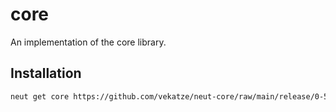 # core

An implementation of the core library.

## Installation

```sh
neut get core https://github.com/vekatze/neut-core/raw/main/release/0-51-2.tar.zst
```
